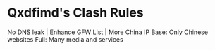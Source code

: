 # Qxdfimd's Clash Rules
No DNS leak | Enhance GFW List | More China IP
Base: Only Chinese websites
Full: Many media and services
